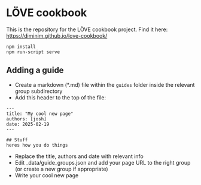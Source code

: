 # LÖVE cookbook
This is the repository for the LÖVE cookbook project.
Find it here: https://diminim.github.io/love-cookbook/

```
npm install
npm run-script serve
```

## Adding a guide
* Create a markdown (*.md) file within the `guides` folder inside the relevant group subdirectory
* Add this header to the top of the file:
```
---
title: "My cool new page"
authors: [josh]
date: 2025-02-19
---

## Stuff
heres how you do things
```

* Replace the title, authors and date with relevant info
* Edit _data/guide_groups.json and add your page URL to the right group (or create a new group if appropriate)
* Write your cool new page